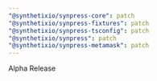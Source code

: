 ```yaml
---
"@synthetixio/synpress-core": patch
"@synthetixio/synpress-fixtures": patch
"@synthetixio/synpress-tsconfig": patch
"@synthetixio/synpress": patch
"@synthetixio/synpress-metamask": patch
---
```


Alpha Release

